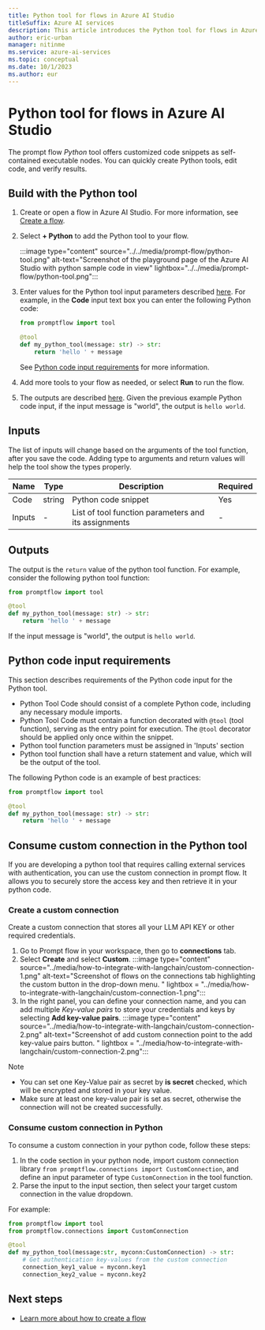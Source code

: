 ```yaml
---
title: Python tool for flows in Azure AI Studio
titleSuffix: Azure AI services
description: This article introduces the Python tool for flows in Azure AI Studio.
author: eric-urban
manager: nitinme
ms.service: azure-ai-services
ms.topic: conceptual
ms.date: 10/1/2023
ms.author: eur
---
```


# Python tool for flows in Azure AI Studio

The prompt flow *Python* tool offers customized code snippets as self-contained executable nodes. You can quickly create Python tools, edit code, and verify results.

## Build with the Python tool

1. Create or open a flow in Azure AI Studio. For more information, see [Create a flow](../flow-build.md).
1. Select **+ Python** to add the Python tool to your flow.

    :::image type="content" source="../../media/prompt-flow/python-tool.png" alt-text="Screenshot of the playground page of the Azure AI Studio with python sample code in view" lightbox="../../media/prompt-flow/python-tool.png":::

1. Enter values for the Python tool input parameters described [here](#inputs). For example, in the **Code** input text box you can enter the following Python code:

    ```python
    from promptflow import tool

    @tool
    def my_python_tool(message: str) -> str:
        return 'hello ' + message
    ```

    See [Python code input requirements](#python-code-input-requirements) for more information.

1. Add more tools to your flow as needed, or select **Run** to run the flow.
1. The outputs are described [here](#outputs). Given the previous example Python code input, if the input message is "world", the output is `hello world`.


## Inputs

The list of inputs will change based on the arguments of the tool function, after you save the code. Adding type to arguments and return values will help the tool show the types properly.

| Name   | Type   | Description                                          | Required |
|--------|--------|------------------------------------------------------|---------|
| Code   | string | Python code snippet                                  | Yes     |
| Inputs | -      | List of tool function parameters and its assignments | -       |


## Outputs

The output is the `return` value of the python tool function. For example, consider the following python tool function:

```python
from promptflow import tool

@tool
def my_python_tool(message: str) -> str:
    return 'hello ' + message
```

If the input message is "world", the output is `hello world`.

## Python code input requirements

This section describes requirements of the Python code input for the Python tool.

- Python Tool Code should consist of a complete Python code, including any necessary module imports.
- Python Tool Code must contain a function decorated with `@tool` (tool function), serving as the entry point for execution. The `@tool` decorator should be applied only once within the snippet.
- Python tool function parameters must be assigned in 'Inputs' section
- Python tool function shall have a return statement and value, which will be the output of the tool.

The following Python code is an example of best practices:

```python
from promptflow import tool

@tool
def my_python_tool(message: str) -> str:
    return 'hello ' + message
```

## Consume custom connection in the Python tool

If you are developing a python tool that requires calling external services with authentication, you can use the custom connection in prompt flow. It allows you to securely store the access key and then retrieve it in your python code.

### Create a custom connection

Create a custom connection that stores all your LLM API KEY or other required credentials.

1. Go to Prompt flow in your workspace, then go to **connections** tab.
2. Select **Create** and select **Custom**.
    :::image type="content" source="../media/how-to-integrate-with-langchain/custom-connection-1.png" alt-text="Screenshot of flows on the connections tab highlighting the custom button in the drop-down menu. " lightbox = "../media/how-to-integrate-with-langchain/custom-connection-1.png":::
1. In the right panel, you can define your connection name, and you can add multiple *Key-value pairs* to store your credentials and keys by selecting **Add key-value pairs**.
    :::image type="content" source="../media/how-to-integrate-with-langchain/custom-connection-2.png" alt-text="Screenshot of add custom connection point to the add key-value pairs button. " lightbox = "../media/how-to-integrate-with-langchain/custom-connection-2.png":::

> [!NOTE]
> - You can set one Key-Value pair as secret by **is secret** checked, which will be encrypted and stored in your key value.
> - Make sure at least one key-value pair is set as secret, otherwise the connection will not be created successfully.


### Consume custom connection in Python

To consume a custom connection in your python code, follow these steps:

1. In the code section in your python node, import custom connection library `from promptflow.connections import CustomConnection`, and define an input parameter of type `CustomConnection` in the tool function.
1. Parse the input to the input section, then select your target custom connection in the value dropdown.

For example:

```python
from promptflow import tool
from promptflow.connections import CustomConnection

@tool
def my_python_tool(message:str, myconn:CustomConnection) -> str:
    # Get authentication key-values from the custom connection
    connection_key1_value = myconn.key1
    connection_key2_value = myconn.key2
```

## Next steps

- [Learn more about how to create a flow](../flow-build.md)
